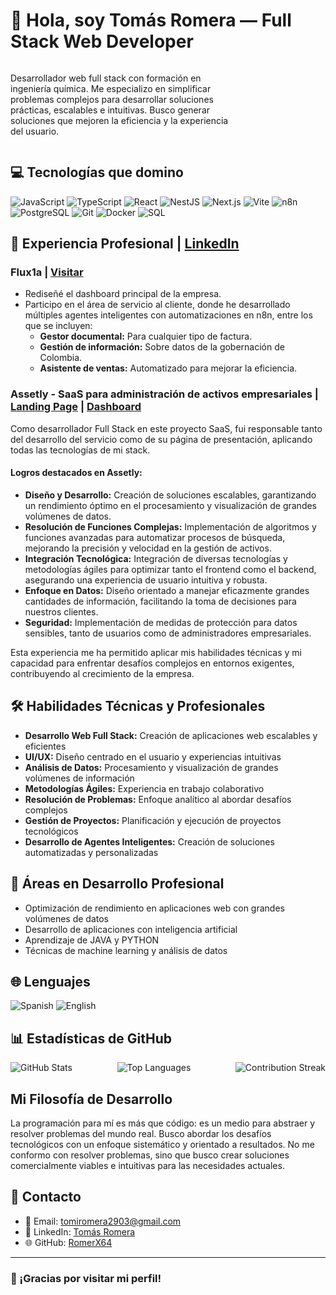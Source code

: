 # 👋 Hola, soy Tomás Romera — Full Stack Web Developer

<div style="display: flex; align-items: center; justify-content: space-between;">
  <div style="width: 70%;">

Desarrollador web full stack con formación en ingeniería química. Me especializo en simplificar problemas complejos para desarrollar soluciones prácticas, escalables e intuitivas. Busco generar soluciones que mejoren la eficiencia y la experiencia del usuario.

  </div>
   <!-- <img src="https://github.com/RomerX64.png" alt="Tomás Romera" width="250" height="250" style="border-radius: 50%; margin-left: 20px;"/> -->
</div>

## 💻 Tecnologías que domino

<div>
  <img src="https://img.shields.io/badge/JavaScript-F7DF1E?style=for-the-badge&logo=javascript&logoColor=black" alt="JavaScript"/>
  <img src="https://img.shields.io/badge/TypeScript-3178C6?style=for-the-badge&logo=typescript&logoColor=white" alt="TypeScript"/>
  <img src="https://img.shields.io/badge/React-61DAFB?style=for-the-badge&logo=react&logoColor=black" alt="React"/>
  <img src="https://img.shields.io/badge/NestJS-E0234E?style=for-the-badge&logo=nestjs&logoColor=white" alt="NestJS"/>
  <img src="https://img.shields.io/badge/Next.js-000000?style=for-the-badge&logo=nextdotjs&logoColor=white" alt="Next.js"/>
  <img src="https://img.shields.io/badge/Vite-646CFF?style=for-the-badge&logo=vite&logoColor=white" alt="Vite"/>
  <img src="https://img.shields.io/badge/n8n-EA4B71?style=for-the-badge&logo=n8n&logoColor=white" alt="n8n"/>
  <img src="https://img.shields.io/badge/PostgreSQL-336791?style=for-the-badge&logo=postgresql&logoColor=white" alt="PostgreSQL"/>
  <img src="https://img.shields.io/badge/Git-F05032?style=for-the-badge&logo=git&logoColor=white" alt="Git"/>
  <img src="https://img.shields.io/badge/Docker-2496ED?style=for-the-badge&logo=docker&logoColor=white" alt="Docker"/>
  <img src="https://img.shields.io/badge/SQL-4479A1?style=for-the-badge&logo=postgresql&logoColor=white" alt="SQL"/>
</div>

## 💼 Experiencia Profesional | [LinkedIn](https://www.linkedin.com/in/tomas-romera-817a81271)

### Flux1a | [Visitar](https://flux1a.com.ar)
- Rediseñé el dashboard principal de la empresa.
- Participo en el área de servicio al cliente, donde he desarrollado múltiples agentes inteligentes con automatizaciones en n8n, entre los que se incluyen:
  - **Gestor documental:** Para cualquier tipo de factura.
  - **Gestión de información:** Sobre datos de la gobernación de Colombia.
  - **Asistente de ventas:** Automatizado para mejorar la eficiencia.

### Assetly - SaaS para administración de activos empresariales | [Landing Page](https://assetly.com.ar/) | [Dashboard](https://dashboard.assetly.com.ar/)
Como desarrollador Full Stack en este proyecto SaaS, fui responsable tanto del desarrollo del servicio como de su página de presentación, aplicando todas las tecnologías de mi stack.

#### Logros destacados en Assetly:
- **Diseño y Desarrollo:** Creación de soluciones escalables, garantizando un rendimiento óptimo en el procesamiento y visualización de grandes volúmenes de datos.
- **Resolución de Funciones Complejas:** Implementación de algoritmos y funciones avanzadas para automatizar procesos de búsqueda, mejorando la precisión y velocidad en la gestión de activos.
- **Integración Tecnológica:** Integración de diversas tecnologías y metodologías ágiles para optimizar tanto el frontend como el backend, asegurando una experiencia de usuario intuitiva y robusta.
- **Enfoque en Datos:** Diseño orientado a manejar eficazmente grandes cantidades de información, facilitando la toma de decisiones para nuestros clientes.
- **Seguridad:** Implementación de medidas de protección para datos sensibles, tanto de usuarios como de administradores empresariales.

Esta experiencia me ha permitido aplicar mis habilidades técnicas y mi capacidad para enfrentar desafíos complejos en entornos exigentes, contribuyendo al crecimiento de la empresa.

## 🛠️ Habilidades Técnicas y Profesionales

- **Desarrollo Web Full Stack:** Creación de aplicaciones web escalables y eficientes
- **UI/UX:** Diseño centrado en el usuario y experiencias intuitivas
- **Análisis de Datos:** Procesamiento y visualización de grandes volúmenes de información
- **Metodologías Ágiles:** Experiencia en trabajo colaborativo
- **Resolución de Problemas:** Enfoque analítico al abordar desafíos complejos
- **Gestión de Proyectos:** Planificación y ejecución de proyectos tecnológicos
- **Desarrollo de Agentes Inteligentes:** Creación de soluciones automatizadas y personalizadas

## 🌱 Áreas en Desarrollo Profesional

- Optimización de rendimiento en aplicaciones web con grandes volúmenes de datos
- Desarrollo de aplicaciones con inteligencia artificial
- Aprendizaje de JAVA y PYTHON
- Técnicas de machine learning y análisis de datos

## 🌐 Lenguajes

<div>
  <img src="https://img.shields.io/badge/Spanish-Native-green?style=for-the-badge" alt="Spanish"/>
  <img src="https://img.shields.io/badge/English-Intermediate-blue?style=for-the-badge" alt="English"/>
</div>

## 📊 Estadísticas de GitHub

<div style="display: flex; justify-content: space-between;">
  <img src="https://github-readme-stats.vercel.app/api?username=RomerX64&show_icons=true&theme=radical" alt="GitHub Stats" />
  <img src="https://github-readme-stats.vercel.app/api/top-langs/?username=RomerX64&layout=compact" alt="Top Languages">
  <img src="https://github-readme-streak-stats.herokuapp.com/?user=RomerX64" alt="Contribution Streak" />
</div>

## Mi Filosofía de Desarrollo

La programación para mí es más que código: es un medio para abstraer y resolver problemas del mundo real. Busco abordar los desafíos tecnológicos con un enfoque sistemático y orientado a resultados. No me conformo con resolver problemas, sino que busco crear soluciones comercialmente viables e intuitivas para las necesidades actuales.

## 🤝 Contacto

- 📧 Email: tomiromera2903@gmail.com
- 🔗 LinkedIn: [Tomás Romera](https://www.linkedin.com/in/tomas-romera-817a81271)
- 🌐 GitHub: [RomerX64](https://github.com/RomerX64)

---

### 👋 ¡Gracias por visitar mi perfil!
